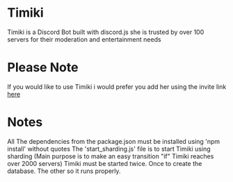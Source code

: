 # Timiki
Timiki is a Discord Bot built with discord.js she is trusted by over 100 servers for their moderation and entertainment needs

# Please Note
If you would like to use Timiki i would prefer you add her using the invite link [here](https://discordapp.com/oauth2/authorize?permissions=2146958591&scope=bot&client_id=295942672890331147)

# Notes
All The dependencies from the package.json must be installed using 'npm install' without quotes
The 'start_sharding.js' file is to start Timiki using sharding (Main purpose is to make an easy transition "if" Timiki reaches over 2000 servers)
Timiki must be started twice. Once to create the database. The other so it runs properly.